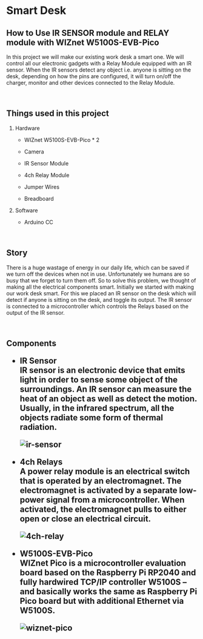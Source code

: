 <h1>Smart Desk</h1>
<h2>How to Use IR SENSOR module and RELAY module with WIZnet W5100S-EVB-Pico</h2>
<p>In this project we will make our existing work desk a smart one. We will control all our electronic gadgets with a Relay Module equipped with an IR sensor.
When the IR sensors detect any object i.e. anyone is sitting on the desk, depending on how the pins are configured, it will turn on/off the charger, monitor and other devices connected to the Relay Module.
</p>

<br/>
<h2>Things used in this project</h2>
<ol>
    <li>
    Hardware
    <ul>
        <li><p>WIZnet W5100S-EVB-Pico * 2</p></li>
        <li><p>Camera</p></li>
        <li><p>IR Sensor Module</p></li>
        <li><p>4ch Relay Module</p></li>
        <li><p>Jumper Wires</p></li>
        <li><p>Breadboard</p></li>
    </ul>
    </li>
    <li>
    Software
    <ul>
        <li><p>Arduino CC</p></li>
    </ul>
    </li>
</ol>
<br/>
<h2>Story</h2>
<p>There is a huge wastage of energy in our daily life, which can be saved if we turn off the devices when not in use. Unfortunately we humans are so busy that we forget to turn them off. So to solve this problem, we thought of making all the electrical components smart.
Initially we started with making our work desk smart. For this we placed an IR sensor on the desk which will detect if anyone is sitting on the desk, and toggle its output. The IR sensor is connected to a microcontroller which controls the Relays based on the output of the IR sensor.
</p>
<br/>
<h2>Components</p>
<ul>
    <li>
        <p>IR Sensor<br/>IR sensor is an electronic device that emits light in order to sense some object of the surroundings. An IR sensor can measure the heat of an object as well as detect the motion. Usually, in the infrared spectrum, all the objects radiate some form of thermal radiation.</p>
        <img src="" alt="ir-sensor">
    </li>
    <li>
        <p>4ch Relays<br/>A power relay module is an electrical switch that is operated by an electromagnet. The electromagnet is activated by a separate low-power signal from a microcontroller. When activated, the electromagnet pulls to either open or close an electrical circuit.</p>
        <img src="" alt="4ch-relay">
    </li>
    <li>
        <p>W5100S-EVB-Pico<br/>WIZnet Pico is a microcontroller evaluation board based on the Raspberry Pi RP2040 and fully hardwired TCP/IP controller W5100S – and basically works the same as Raspberry Pi Pico board but with additional Ethernet via W5100S.</p>
        <img src="" alt="wiznet-pico">
    </li>
</ul>
